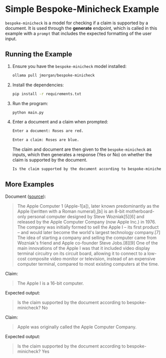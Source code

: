 # Simple Bespoke-Minicheck Example

`bespoke-minicheck` is a model for checking if a claim is supported by a document. It is used through the **generate** endpoint, which is called in this example with a `prompt` that includes the expected formatting of the user input. 

## Running the Example

1. Ensure you have the `bespoke-minicheck` model installed:

   ```bash
   ollama pull jmorgan/bespoke-minicheck
   ```

2. Install the dependencies:

   ```bash
   pip install -r requirements.txt
   ```

3. Run the program:

   ```bash
   python main.py
   ```

4. Enter a document and a claim when prompted:

   ```bash
   Enter a document: Roses are red.

   Enter a claim: Roses are blue. 
   ```

   The claim and document are then given to the `bespoke-minicheck` as inputs, which then generates a response (Yes or No) on whether the claim is supported by the document.

   ```bash
   Is the claim supported by the document according to bespoke-minicheck? No
   ```

## More Examples

Document ([source](https://en.wikipedia.org/wiki/Apple_I)): 
> The Apple Computer 1 (Apple-1[a]), later known predominantly as the Apple I(written with a Roman numeral),[b] is an 8-bit motherboard-only personal computer designed by Steve Wozniak[5][6] and released by the Apple Computer Company (now Apple Inc.) in 1976. The company was initially formed to sell the Apple I – its first product – and would later become the world's largest technology company.[7] The idea of starting a company and selling the computer came from Wozniak's friend and Apple co-founder Steve Jobs.[8][9] One of the main innovations of the Apple I was that it included video display terminal circuitry on its circuit board, allowing it to connect to a low-cost composite video monitor or television, instead of an expensive computer terminal, compared to most existing computers at the time.

Claim: 
>The Apple I is a 16-bit computer.

Expected output:
>Is the claim supported by the document according to bespoke-minicheck? No

Claim: 
>Apple was originally called the Apple Computer Company.

Expected output:
>Is the claim supported by the document according to bespoke-minicheck? Yes
